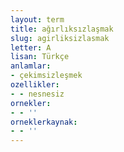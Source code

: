 ```yaml
---
layout: term
title: ağırlıksızlaşmak
slug: agirliksizlasmak
letter: A
lisan: Türkçe
anlamlar:
- çekimsizleşmek
ozellikler:
- - nesnesiz
ornekler:
- - ''
orneklerkaynak:
- - ''
---
```

